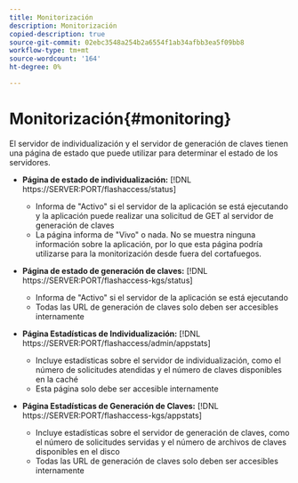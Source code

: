 ```yaml
---
title: Monitorización
description: Monitorización
copied-description: true
source-git-commit: 02ebc3548a254b2a6554f1ab34afbb3ea5f09bb8
workflow-type: tm+mt
source-wordcount: '164'
ht-degree: 0%

---
```


# Monitorización{#monitoring}

El servidor de individualización y el servidor de generación de claves tienen una página de estado que puede utilizar para determinar el estado de los servidores.

* **Página de estado de individualización:** [!DNL https://SERVER:PORT/flashaccess/status]

   * Informa de &quot;Activo&quot; si el servidor de la aplicación se está ejecutando y la aplicación puede realizar una solicitud de GET al servidor de generación de claves
   * La página informa de &quot;Vivo&quot; o nada. No se muestra ninguna información sobre la aplicación, por lo que esta página podría utilizarse para la monitorización desde fuera del cortafuegos.

* **Página de estado de generación de claves:** [!DNL https://SERVER:PORT/flashaccess-kgs/status]

   * Informa de &quot;Activo&quot; si el servidor de la aplicación se está ejecutando
   * Todas las URL de generación de claves solo deben ser accesibles internamente

* **Página Estadísticas de Individualización:** [!DNL https://SERVER:PORT/flashaccess/admin/appstats]

   * Incluye estadísticas sobre el servidor de individualización, como el número de solicitudes atendidas y el número de claves disponibles en la caché
   * Esta página solo debe ser accesible internamente

* **Página Estadísticas de Generación de Claves:** [!DNL https://SERVER:PORT/flashaccess-kgs/appstats]

   * Incluye estadísticas sobre el servidor de generación de claves, como el número de solicitudes servidas y el número de archivos de claves disponibles en el disco
   * Todas las URL de generación de claves solo deben ser accesibles internamente
